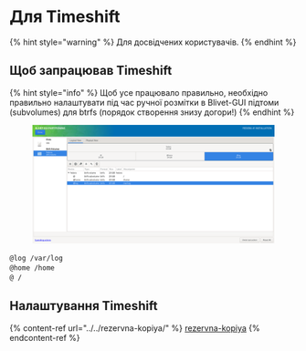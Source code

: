 # Для Timeshift

{% hint style="warning" %}
Для досвідчених користувачів.
{% endhint %}

## Щоб запрацював Timeshift

{% hint style="info" %}
Щоб усе працювало правильно, необхідно правильно налаштувати під час ручної розмітки в Blivet-GUI підтоми (subvolumes) для btrfs (порядок створення знизу догори!)
{% endhint %}

<figure><img src="../../../.gitbook/assets/image.png" alt=""><figcaption></figcaption></figure>

```bash
@log /var/log
@home /home
@ /
```

## Налаштування Timeshift

{% content-ref url="../../rezervna-kopiya/" %}
[rezervna-kopiya](../../rezervna-kopiya/)
{% endcontent-ref %}
